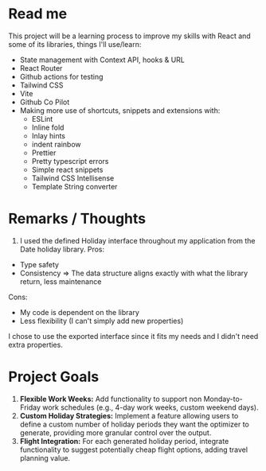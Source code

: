 # Read me

This project will be a learning process to improve my skills with React and some of its libraries, things I'll use/learn:

- State management with Context API, hooks & URL
- React Router
- Github actions for testing
- Tailwind CSS
- Vite
- Github Co Pilot
- Making more use of shortcuts, snippets and extensions with:
  - ESLint
  - Inline fold
  - Inlay hints
  - indent rainbow
  - Prettier
  - Pretty typescript errors
  - Simple react snippets
  - Tailwind CSS Intellisense
  - Template String converter

# Remarks / Thoughts

1. I used the defined Holiday interface throughout my application from the Date holiday library.
   Pros:

- Type safety
- Consistency => The data structure aligns exactly with what the library return, less maintenance

Cons:

- My code is dependent on the library
- Less flexibility (I can't simply add new properties)

I chose to use the exported interface since it fits my needs and I didn't need extra properties.

# Project Goals

1.  **Flexible Work Weeks:** Add functionality to support non Monday-to-Friday work schedules (e.g., 4-day work weeks, custom weekend days).
2.  **Custom Holiday Strategies:** Implement a feature allowing users to define a custom number of holiday periods they want the optimizer to generate, providing more granular control over the output.
3.  **Flight Integration:** For each generated holiday period, integrate functionality to suggest potentially cheap flight options, adding travel planning value.
